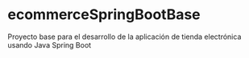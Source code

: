 # ecommerceSpringBootBase
Proyecto base para el desarrollo de la aplicación de tienda electrónica usando Java Spring Boot
